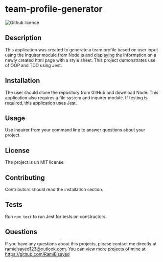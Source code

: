 # team-profile-generator
![Github licence](http://img.shields.io/badge/license-MIT-blue.svg)

## Description

This application was created to generate a team profile based on user input using the Inquirer module from Node.js and displaying the information on a newly created html page with a style sheet. This project demonstrates use of OOP and TDD using Jest.



## Installation

The user should clone the repository from GitHub and download Node. This application also requires a file system and inquirer module. If testing is required, this application uses Jest.

## Usage

Use inquirer from your command line to answer questions about your project.<br>

## License 

The project is un MIT license

## Contributing

Contributors should read the installation section.

## Tests

Run `npm test` to run Jest for tests on constructors.

## Questions 

If you have any questions about this projects, please contact me directly at ramielsayed123@outlook.com. You can view more projects of mine at https://github.com/RamiElsayed